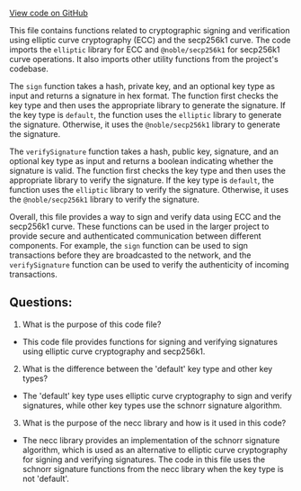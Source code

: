[View code on GitHub](https://github.com/alephium/alephium-web3/packages/web3/src/utils/sign.ts)

This file contains functions related to cryptographic signing and verification using elliptic curve cryptography (ECC) and the secp256k1 curve. The code imports the `elliptic` library for ECC and `@noble/secp256k1` for secp256k1 curve operations. It also imports other utility functions from the project's codebase.

The `sign` function takes a hash, private key, and an optional key type as input and returns a signature in hex format. The function first checks the key type and then uses the appropriate library to generate the signature. If the key type is `default`, the function uses the `elliptic` library to generate the signature. Otherwise, it uses the `@noble/secp256k1` library to generate the signature.

The `verifySignature` function takes a hash, public key, signature, and an optional key type as input and returns a boolean indicating whether the signature is valid. The function first checks the key type and then uses the appropriate library to verify the signature. If the key type is `default`, the function uses the `elliptic` library to verify the signature. Otherwise, it uses the `@noble/secp256k1` library to verify the signature.

Overall, this file provides a way to sign and verify data using ECC and the secp256k1 curve. These functions can be used in the larger project to provide secure and authenticated communication between different components. For example, the `sign` function can be used to sign transactions before they are broadcasted to the network, and the `verifySignature` function can be used to verify the authenticity of incoming transactions.
## Questions: 
 1. What is the purpose of this code file?
- This code file provides functions for signing and verifying signatures using elliptic curve cryptography and secp256k1.

2. What is the difference between the 'default' key type and other key types?
- The 'default' key type uses elliptic curve cryptography to sign and verify signatures, while other key types use the schnorr signature algorithm.

3. What is the purpose of the necc library and how is it used in this code?
- The necc library provides an implementation of the schnorr signature algorithm, which is used as an alternative to elliptic curve cryptography for signing and verifying signatures. The code in this file uses the schnorr signature functions from the necc library when the key type is not 'default'.